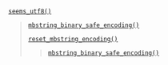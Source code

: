 <p><code><a href="https://developer.wordpress.org/reference/functions/seems_utf8/">seems_utf8()</a></code></p>

<blockquote>

 [`mbstring_binary_safe_encoding()`](https://developer.wordpress.org/reference/functions/mbstring_binary_safe_encoding/)
 
 [`reset_mbstring_encoding()`](https://developer.wordpress.org/reference/functions/reset_mbstring_encoding/)
 
> [`mbstring_binary_safe_encoding()`](https://developer.wordpress.org/reference/functions/mbstring_binary_safe_encoding/)

</blockquote>

